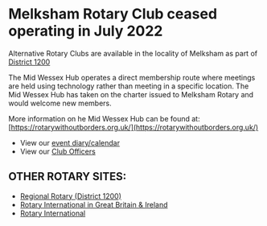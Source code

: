 # Melksham Rotary Club ceased operating in July 2022

Alternative Rotary Clubs are available in the locality of Melksham as part of [District 1200](https://www.rotary-ribi.org/districts/clubs.php?DistrictNo=1200)

The Mid Wessex Hub operates a direct membership route where meetings are held using technology rather than meeting in a specific location. The Mid Wessex Hub has taken on the charter issued to Melksham Rotary and would welcome new members. 

More information on he Mid Wessex Hub can be found at: [https://rotarywithoutborders.org.uk/](https://rotarywithoutborders.org.uk/)

- View our [event diary/calendar](https://www.melkshamrotary.org/event-calendar)
- View our [Club Officers](https://www.melkshamrotary.org/club-officers)

## OTHER ROTARY SITES:
- [Regional Rotary (District 1200)](http://www.rotary-ribi.org/districts/homepage.php?DistrictNo=1200)
- [Rotary International in Great Britain & Ireland](http://www.rotarygbi.org/)
- [Rotary International](https://www.rotary.org/)
